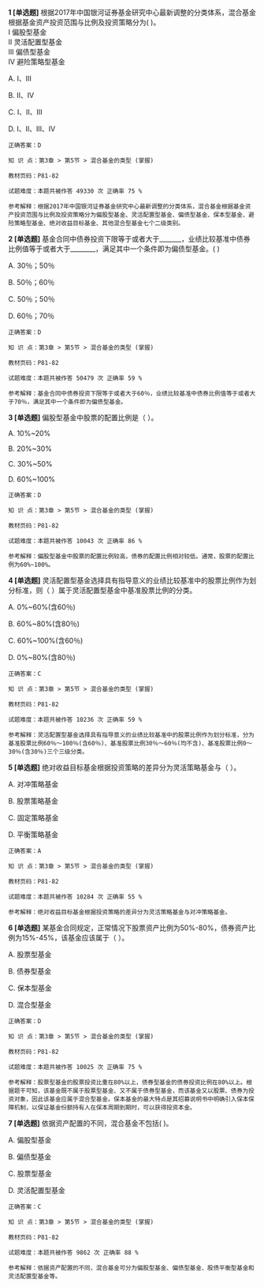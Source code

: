 **1 [单选题]** 根据2017年中国银河证券基金研究中心最新调整的分类体系，混合基金根据基金资产投资范围与比例及投资策略分为(       )。 <br />
Ⅰ 偏股型基金 <br />
Ⅱ 灵活配置型基金 <br />
Ⅲ 偏债型基金 <br />
Ⅳ 避险策略型基金

A. Ⅰ、Ⅲ

B. Ⅱ、Ⅳ

C. Ⅰ、Ⅱ、Ⅲ

D. Ⅰ、Ⅱ、Ⅲ、Ⅳ

```
正确答案：D

知 识 点：第3章 > 第5节 > 混合基金的类型 (掌握)

教材页码：P81-82

试题难度：本题共被作答 49330 次 正确率 75 %

参考解释：根据2017年中国银河证券基金研究中心最新调整的分类体系，混合基金根据基金资产投资范围与比例及投资策略分为偏股型基金、灵活配置型基金、偏债型基金、保本型基金、避险策略型基金、绝对收益目标基金、其他混合型基金七个二级类别。
```


**2 [单选题]** 基金合同中债券投资下限等于或者大于_______，业绩比较基准中债券比例值等于或者大于________，满足其中一个条件即为偏债型基金。(       ) 

A. 30％；50％

B. 50％；60％

C. 50％；50％

D. 60％；70％

```
正确答案：D

知 识 点：第3章 > 第5节 > 混合基金的类型 (掌握)

教材页码：P81-82

试题难度：本题共被作答 50479 次 正确率 59 %

参考解释：基金合同中债券投资下限等于或者大于60％，业绩比较基准中债券比例值等于或者大于70％，满足其中一个条件即为偏债型基金。
```


**3 [单选题]** 偏股型基金中股票的配置比例是（        ）。

A. 10%~20%

B. 20%~30%

C. 30%~50%

D. 60%~100%

```
正确答案：D

知 识 点：第3章 > 第5节 > 混合基金的类型 (掌握)

教材页码：P81-82

试题难度：本题共被作答 10043 次 正确率 86 %

参考解释：偏股型基金中股票的配置比例较高，债券的配置比例相对较低。通常，股票的配置比例为60%~100%。
```


**4 [单选题]** 灵活配置型基金选择具有指导意义的业绩比较基准中的股票比例作为划分标准，则（       ）属于灵活配置型基金中基准股票比例的分类。

A. 0%~60%(含60％)

B. 60%~80%(含80％)

C. 60%~100%(含60％)

D. 0%~80%(含80％)

```
正确答案：C

知 识 点：第3章 > 第5节 > 混合基金的类型 (掌握)

教材页码：P81-82

试题难度：本题共被作答 10236 次 正确率 59 %

参考解释：灵活配置型基金选择具有指导意义的业绩比较基准中的股票比例作为划分标准，分为基准股票比例60％～100％(含60％)、基准股票比例30％～60％(均不含)、基准股票比例0～30％(含30％)三个三级分类。
```


**5 [单选题]** 绝对收益目标基金根据投资策略的差异分为灵活策略基金与（       ）。

A. 对冲策略基金

B. 股票策略基金

C. 固定策略基金

D. 平衡策略基金

```
正确答案：A

知 识 点：第3章 > 第5节 > 混合基金的类型 (掌握)

教材页码：P81-82

试题难度：本题共被作答 10284 次 正确率 55 %

参考解释：绝对收益目标基金根据投资策略的差异分为灵活策略基金与对冲策略基金。
```


**6 [单选题]** 某基金合同规定，正常情况下股票资产比例为50%-80%，债券资产比例为15%-45%，该基金应该属于（       ）。

A. 股票型基金

B. 债券型基金&nbsp;

C. 保本型基金&nbsp;

D. 混合型基金

```
正确答案：D

知 识 点：第3章 > 第5节 > 混合基金的类型 (掌握)

教材页码：P81-82

试题难度：本题共被作答 10025 次 正确率 75 %

参考解释：股票型基金的股票投资比重在80%以上，债券型基金的债券投资比例在80%以上。根据题干可知，该基金既不属于股票型基金、又不属于债券型基金，而该基金又以股票、债券为投资对象，因此该基金应属于混合型基金。保本基金的最大特点是其招募说明书中明确引入保本保障机制，以保证基金份额持有人在保本周期到期时，可以获得投资本金。
```


**7 [单选题]** 依据资产配置的不同，混合基金不包括(       )。

A. 偏股型基金&nbsp;

B. 偏债型基金

C. 股票型基金&nbsp;

D. 灵活配置型基金

```
正确答案：C

知 识 点：第3章 > 第5节 > 混合基金的类型 (掌握)

教材页码：P81-82

试题难度：本题共被作答 9862 次 正确率 88 %

参考解释：依据资产配置的不同，混合基金可分为偏股型基金、偏债型基金、股债平衡型基金和灵活配置型基金等。
```

